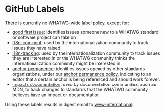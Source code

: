 # GitHub Labels

There is currently no WHATWG-wide label policy, except for:

* [good first issue](https://github.com/search?q=org%3Awhatwg+label%3A%22good+first+issue%22+is%3Aopen): identifies issues someone new to a WHATWG standard or software project can take on
* [i18n-comment](https://github.com/search?q=org%3Awhatwg+label%3Ai18n-comment+is%3Aopen): used by the internationalization community to track issues they have raised.
* [i18n-tracking](https://github.com/search?q=org%3Awhatwg+label%3Ai18n-tracking+is%3Aopen): used by the internationalization community to track issues they are interested in or the WHATWG community thinks the internationalization community might be interested in.
* [anchor permanence](https://github.com/search?q=org%3Awhatwg+label%3A%22anchor+permanence%22): identifies issues opened by other standards organizations, under our [anchor permanence policy](https://whatwg.org/working-mode#anchors), indicating to an editor that a certain anchor is being referenced and should work forever.
* [impacts documentation](https://github.com/search?q=org%3Awhatwg+label%3A%22impacts+documentation%22): used by documentation communities, such as MDN, to track changes to standards that the WHATWG community believes have an impact on documentation.

Using these labels results in digest email to [www-international](https://lists.w3.org/Archives/Public/www-international/).
